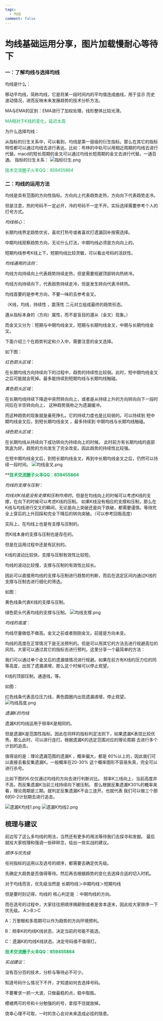 ```yaml
---
tags:
  - 均线
comment: false
---
```

# 均线基础运用分享，图片加载慢耐心等待下


### 一：了解均线与选择均线

均线是什么：

移动平均线，简称均线，它是将某一段时间内的平均值连成曲线，用于显示
历史波动情况，进而反映未来发展趋势的技术分析方法。

MA与EMA的区别：EMA进行了加权处理，线形整体比较光滑。

<font color="#00b050">MA相对于K线的变化，延迟太高</font>

为什么选择均线：

从指标的衍生关系中，可以看到，均线是第一层级的衍生指标。那么在其它的指标特性都可以通过均线去进行表达。比如：布林的中轨可以用相近周期的均线去进行代替。macd的短长周期的金叉可以通过均线长短周期的金叉去进行代替。一通百通。
指标的衍生关系：
![指标衍生.png](https://cloudflare-imgbed-dp1.pages.dev/file/1726338530529_指标衍生.png)



 <font color="#00b050">技术交流圈子火丰QQ：859455864</font>
 
### 二：均线的运用方法

均线是具有范围的方向性指标。方向向上代表趋势走热，方向向下代表趋势走冷。

但是注意，热的号码不一定必开，冷的号码不一定不开。实际选择需要参考个人的打号方式。


*均线核心*：

长期均线界定趋势优劣，喜欢打热号或者喜欢打遗漏回补按需选择。

中期均线观察趋势方向，无论什么打法，中期均线必须是方向向上的。

短期均线参考K线上下，短期均线比较灵敏，可以看出号码的活跃性。

*均线通用的法则*：

均线方向持续向上代表趋势持续走热，但是需要规避顶部转向热转冷。

均线方向持续向下，代表趋势持续走冷，但是发生转向代表冷转热。

均线首要的是参考方向，不要一味的去参考金叉。

（K线，均线，持续性 ，震荡性  二元对立组成最终的趋势形态。

遵从指标本身的（方向）属性，而不是盲目的遵从（金叉）现象。）

而金叉又分为：短期与中期均线金叉，短期与长期均线金叉，中期与长期均线金叉。

下面介绍三个在趋势判定和介入中，需要注意的金叉选择。

如下图：

*红色箭头区域*：

在长期均线方向持续向下的过程中，趋势的持续性比较弱。此时，短中期均线金叉之后可能就会死掉。最多能持续到短期均线与长期均线触碰。

*黄色箭头区域*：

在长期均线持续下降途中突然转向向上，或者是从持续上升的方向转向向下一段时间后在半空转向向上， 这种趋势我称之为遗漏缓冲。

而这种趋势的现象就是垂死挣扎。它的持续力度也是比较弱的。可以持续到  短中期均线金叉后，到短长期均线金叉 ，最多持续到 中期均线与长期均线触碰。

*绿色箭头区域*：

在长期均线从持续向下成功转向为持续向上的时候。 此时前方有长期均线的底部筑底为好。趋势的方向发生了完全改变。因此趋势的持续性比较强。

在短中期均线金叉后，到短长期均线金叉，再到中长期均线金叉之后，仍然可以持续一段时间。
![均线金叉.png](https://cloudflare-imgbed-dp1.pages.dev/file/1726338858549_均线金叉.png)


 **<font color="#00b050">**技术交流圈子火丰QQ：859455864**</font>

*均线的支撑与压制*：


*均线对K线是没有支撑和压制作用的*，但是在均线向上的时候可以考虑K线的支撑，在向下的时候可以考虑K线的压制。 如果K线没有相应的支撑和压制，那么在K线与均线进行交叉的瞬间，无论是向上突破还是向下跌破，都需要谨慎。等待完全上穿后的上升回踩和完全下降后的转向突破。（可以参考回吸高度）

实际上，在均线上也是有支撑与压制的。

而K线本身的支撑与压制也是存在的。

但是在运用过程中还是有区别的。

K线的波动比较快，支撑与压制有效性比较短。

均线的波动比较慢，支撑与压制的有效性比较长。

因此可以直接用均线的支撑与压制进行趋势的判断，而后在选定区间内通过K线的支撑与压制去进行细化的筛选。

如图：

黄色线条代表K线的支撑与压制。

绿色箭头代表均线的支撑与压制。
![均线支撑.png](https://cloudflare-imgbed-dp1.pages.dev/file/1726338943584_均线支撑.png)

*均线的高度*：

均线尽量做低不做高。金叉之前或者刚刚金叉。前提是方向未变。

均线的高度在正常情况下是无法预判的。但是可以用其它的方法去进行规避高位的风险。大家可以通过其它的指标去进行预判。这里分享一个最简单的方法：

我们可以通过单个金叉后的遗漏值情况进行规避。如果在前方有K线的压力位的同等高度，出现了遗漏递增，那么这个时候可以停止观望。

K线的顶部压制，通道线，等。


如图：

红色线条代表高位压力线，黄色圆圈内出现遗漏递增，停止观望。
![均线高度.png](https://cloudflare-imgbed-dp1.pages.dev/file/1726339013651_均线高度.png)

*遗漏K的均线*

遗漏K的均线运用于频率K是相同的。

但是遗漏K是范围性指标。因此在同样的指标判定法则下，如果遗漏K表现比较优秀。那么此时，可以进行连打。根据遗漏K的选定范围对应的理论周期 去进行多个计划的追击。

值得说的是：理论遗漏范围的遗漏K ，概率偏大，都是 60%以上的，因此我们可以直接去看反集遗漏K。一般概率在20-30% 这个概率图形不容易失真，完全可以进行杀号。

比如下图的6.仅仅通过均线的方向去进行判断对比。 频率K三线向上，当前高度并不高，而反集遗漏K当前三线持续向下被压制。 那么根据反集遗漏K30%的概率来看，理论周期是三期。就判定反集遗漏K不会三连开。也就代表 我们可以做三个胆6的0-2计划期去进行追击。

![遗漏K均线1.png](https://cloudflare-imgbed-dp1.pages.dev/file/1726339150047_遗漏K均线1.png)
![遗漏K均线2.png](https://cloudflare-imgbed-dp1.pages.dev/file/1726339146349_遗漏K均线2.png)


## 梳理与建议
前边写了这么多均线的用法，当然还有更多的用法等待我们去探寻和发掘。
最后就给大家梳理和强调一些碎碎念，给出一些实战的建议。

*顺序与优先级*

任何指标的运用以及选号的顺序，都需要去确定优先级。

先确定大趋势是否值得等待。然后再去根据趋势的变化去选择合适的切入时机。

对于均线而言，优先级当然是   长期均线＞中期均线＞短期均线

但是要时刻记得，均线的 核心判定是  ：中期均线的方向。

而在选号的过程中，大家往往把顺序搞颠倒或者是舍本逐末，因此给大家排序一下优先级。   A＞B＞C

A：万里眼和多周期可以作为趋势的方向环境预判。

B：频率K的均线K线状态，决定当前的号能不能选。

C：遗漏K的均线K线状态。决定号码值不值得打。

 **<font color="#00b050">**技术交流圈子火丰QQ：859455864**</font>**

*实战建议*：

没有百分百的技术，分析与等待必不可少。

知道号码什么情况下不开，才知道如何去选择号码。

不要奢求一抓一大波，只做最稳的点，稳中取胜。

模棱两可的号和十分勉强的的号，拿捏不住就放掉。

侥幸心理不可取，一时的贪心会对未来造成必挂的隐患。
